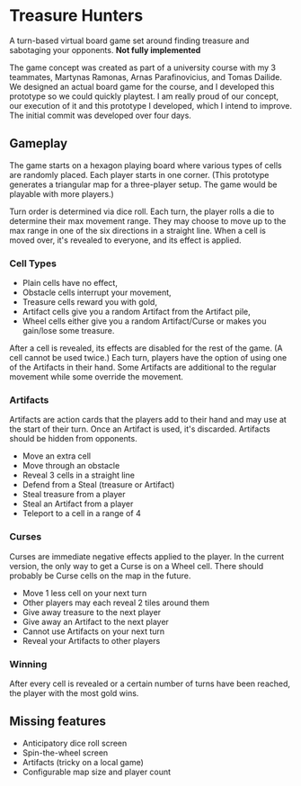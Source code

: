 # Treasure Hunters

A turn-based virtual board game set around finding treasure and sabotaging your opponents.
**Not fully implemented**

The game concept was created as part of a university course with my 3 teammates, Martynas Ramonas​, Arnas Parafinovicius, and Tomas Dailide. We designed an actual board game for the course, and I developed this prototype so we could quickly playtest. I am really proud of our concept, our execution of it and this prototype I developed, which I intend to improve. The initial commit was developed over four days. 

## Gameplay

The game starts on a hexagon playing board where various types of cells are randomly placed. Each player starts in one corner.
(This prototype generates a triangular map for a three-player setup. The game would be playable with more players.)

Turn order is determined via dice roll. Each turn, the player rolls a die to determine their max movement range. They may choose to move up to the max range in one of the six directions in a straight line. When a cell is moved over, it's revealed to everyone, and its effect is applied.

### Cell Types

- Plain cells have no effect,
- Obstacle cells interrupt your movement,
- Treasure cells reward you with gold,
- Artifact cells give you a random Artifact from the Artifact pile,
- Wheel cells either give you a random Artifact/Curse or makes you gain/lose some treasure.

After a cell is revealed, its effects are disabled for the rest of the game. (A cell cannot be used twice.) Each turn, players have the option of using one of the Artifacts in their hand. Some Artifacts are additional to the regular movement while some override the movement.

### Artifacts

Artifacts are action cards that the players add to their hand and may use at the start of their turn. Once an Artifact is used, it's discarded. Artifacts should be hidden from opponents.

- Move an extra cell
- Move through an obstacle
- Reveal 3 cells in a straight line
- Defend from a Steal (treasure or Artifact)
- Steal treasure from a player
- Steal an Artifact from a player
- Teleport to a cell in a range of 4

### Curses

Curses are immediate negative effects applied to the player. In the current version, the only way to get a Curse is on a Wheel cell. There should probably be Curse cells on the map in the future.

- Move 1 less cell on your next turn
- Other players may each reveal 2 tiles around them
- Give away treasure to the next player
- Give away an Artifact to the next player
- Cannot use Artifacts on your next turn
- Reveal your Artifacts to other players

### Winning

After every cell is revealed or a certain number of turns have been reached, the player with the most gold wins.

## Missing features

- Anticipatory dice roll screen
- Spin-the-wheel screen
- Artifacts (tricky on a local game)
- Configurable map size and player count
